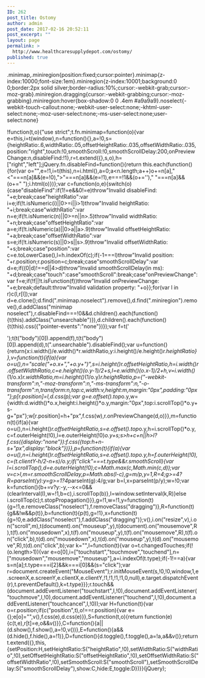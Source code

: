 ```yaml
---
ID: 262
post_title: Ostomy
author: admin
post_date: 2017-02-16 20:52:11
post_excerpt: ""
layout: page
permalink: >
  http://www.healthcaresupplydepot.com/ostomy/
published: true
---
```

.minimap,.miniregion{position:fixed;cursor:pointer}.minimap{z-index:10000;font-size:1em}.miniregion{z-index:10001;background:0 0;border:2px solid silver;border-radius:10%;cursor:-webkit-grab;cursor:-moz-grab}.miniregion.dragging{cursor:-webkit-grabbing;cursor:-moz-grabbing}.miniregion:hover{box-shadow:0 0 .4em #a9a9a9}.noselect{-webkit-touch-callout:none;-webkit-user-select:none;-khtml-user-select:none;-moz-user-select:none;-ms-user-select:none;user-select:none}

!function(t,o){"use strict";t.fn.minimap=function(o){var e=this,i=t(window),n=function(){},a=!0,s={heightRatio:.6,widthRatio:.05,offsetHeightRatio:.035,offsetWidthRatio:.035,position:"right",touch:!0,smoothScroll:!0,smoothScrollDelay:200,onPreviewChange:n,disableFind:!1},r=t.extend({},s,o),h=["right","left"];jQuery.fn.disableFind=function(){return this.each(function(){for(var o="",e=!1,i=t(this),n=i.html(),a=0;a<n.length;a++)o+=n[a],"<"===n[a]&&(e=!0),">"===n[a]&&(e=!1),e===!1&&(o+='<span style="position:absolute; right:-999999999px;">.</span>')," "===n[a]&&(o+=" ");i.html(o)})};var c=function(o,e){switch(o){case"disableFind":if(1!=e&&0!=e)throw"Invalid disableFind: "+e;break;case"heightRatio":var i=e;if(!t.isNumeric(i)||0>=i||i>1)throw"Invalid heightRatio: "+i;break;case"widthRatio":var n=e;if(!t.isNumeric(n)||0>=n||n>.5)throw"Invalid widthRatio: "+n;break;case"offsetHeightRatio":var a=e;if(!t.isNumeric(a)||0>a||a>.9)throw"Invalid offsetHeightRatio: "+a;break;case"offsetWidthRatio":var s=e;if(!t.isNumeric(s)||0>s||s>.9)throw"Invalid offsetWidthRatio: "+s;break;case"position":var c=e.toLowerCase(),l=h.indexOf(c);if(-1===l)throw"Invalid position: "+r.position;r.position=c;break;case"smoothScrollDelay":var d=e;if((0|d)!==d||4>d)throw"Invalid smoothScrollDelay(in ms): "+d;break;case"touch":case"smoothScroll":break;case"onPreviewChange":var f=e;if(!f||!t.isFunction(f))throw"Invalid onPreviewChange: "+e;break;default:throw"Invalid validation property: "+o}};for(var l in r)c(l,r[l]);var d=e.clone();d.find(".minimap.noselect").remove(),d.find(".miniregion").remove(),d.addClass("minimap noselect"),r.disableFind===!0&&d.children().each(function(){t(this).addClass("unsearchable")}),d.children().each(function(){t(this).css({"pointer-events":"none"})});var f=t('<div class="miniregion"> </div>');t(t("body")[0]).append(f),t(t("body")[0]).append(d),t(".unsearchable").disableFind();var u=function(){return{x:i.width()/e.width()*r.widthRatio,y:i.height()/e.height()*r.heightRatio}},v=function(t){if(a){var o=u(),n="scale("+o.x+","+o.y+")",s=i.height()*r.offsetHeightRatio,h=i.width()*r.offsetWidthRatio,c=e.height()*(o.y-1)/2+s,l=e.width()*(o.x-1)/2+h,v=i.width()*(1/o.x)*r.widthRatio,m=i.height()*(1/o.y)*r.heightRatio,p={"-webkit-transform":n,"-moz-transform":n,"-ms-transform":n,"-o-transform":n,transform:n,top:c,width:v,height:m,margin:"0px",padding:"0px"};p[r.position]=l,d.css(p);var g=e.offset().top*o.y,w={width:d.width()*o.x,height:i.height()*o.y,margin:"0px",top:i.scrollTop()*o.y+s-g+"px"};w[r.position]=h+"px",f.css(w),r.onPreviewChange(d,o)}},m=function(t){if(a){var o=u(),n=i.height()*r.offsetHeightRatio,s=e.offset().top*o.y,h=i.scrollTop()*o.y,c=f.outerHeight(!0),l=e.outerHeight(!0)*o.y+s;s>h+c+n||h>l?f.css({display:"none"}):f.css({top:h+n-s+"px",display:"block"})}},p=function(t){if(a){var o=u(),n=i.height()*r.offsetHeightRatio,s=e.offset().top*o.y,h=f.outerHeight(!0),c=(t.clientY-h/2-n+s)/o.y;if("click"===t.type&&r.smoothScroll){var l=i.scrollTop(),d=e.outerHeight(!0);c=Math.max(c,Math.min(c,d));var v=c>l,m=r.smoothScrollDelay,p=Math.abs(l-c),g=m/p,y=1,R=4;g>=4?R=parseInt(y):y=g>=1?4*parseInt(g):4/g;var b=l,x=parseInt(p/y);w=!0;var k=function(){b+=v?y:-y,--x<=0&&(clearInterval(I),w=!1,b=c),i.scrollTop(b)},I=window.setInterval(k,R)}else i.scrollTop(c);t.stopPropagation()}},g=!1,w=!1,y=function(t){g=!1,e.removeClass("noselect"),f.removeClass("dragging")},R=function(t){g&&!w&&p(t)},b=function(t){p(t),g=!1},x=function(t){g=!0,e.addClass("noselect"),f.addClass("dragging")};v(),i.on("resize",v),i.on("scroll",m),t(document).on("mouseup",y),t(document).on("mousemove",R),t(f).on("mousedown",x),t(f).on("mouseup",y),t(f).on("mousemove",R),t(f).on("click",b),t(d).on("mousedown",x),t(d).on("mouseup",y),t(d).on("mousemove",R),t(d).on("click",b);var k="",I=function(t){var o=t.changedTouches;if(!(o.length>1)){var e=o[0],i=["touchstart","touchmove","touchend"],n=["mousedown","mousemove","mouseup"],a=i.indexOf(t.type);if(-1!==a){var s=n[a];t.type===i[2]&&k===i[0]&&(s="click");var r=document.createEvent("MouseEvent");r.initMouseEvent(s,!0,!0,window,1,e.screenX,e.screenY,e.clientX,e.clientY,!1,!1,!1,!1,0,null),e.target.dispatchEvent(r),t.preventDefault(),k=t.type}}};r.touch&&(document.addEventListener("touchstart",I,!0),document.addEventListener("touchmove",I,!0),document.addEventListener("touchend",I,!0),document.addEventListener("touchcancel",I,!0));var H=function(t){var o=r.position;if(c("position",t),o!==r.position){var e={};e[o]="",v(),f.css(e),d.css(e)}},S=function(t,o){return function(e){c(t,e),r[t]=e,o&&v()}},C=function(){a||(d.show(),f.show(),a=!0,v())},E=function(){a&&(d.hide(),f.hide(),a=!1)},D=function(){d.toggle(),f.toggle(),a=!a,a&&v()};return t.extend({},this,{setPosition:H,setHeightRatio:S("heightRatio",!0),setWidthRatio:S("widthRatio",!0),setOffsetHeightRatio:S("offsetHeightRatio",!0),setOffsetWidthRatio:S("offsetWidthRatio",!0),setSmoothScroll:S("smoothScroll"),setSmoothScrollDelay:S("smoothScrollDelay"),show:C,hide:E,toggle:D})}}(jQuery);